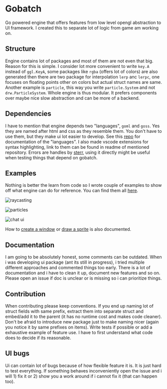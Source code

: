 # Gobatch

Go powered engine that offers features from low level opengl abstraction to UI framework. I created this to separate lot of logic from game am working on. 

## Structure

Engine contains lot of packages and most of them are not even that big. Reason for this is simple. I consider lot more convenient to write `key.A` instead of `ggl.KeyA`, some packages like `rgba` (offers lot of colors) are also generated then there are two package for interpolation `lerp` anc `lerpc`, one focuses on floating points other on colors but actual struct names are same. Another example is `particle`, this way you write `particle.System` and not `drw.ParticleSystem`. Whole engine is thus modular. It prefers components over maybe nice slow abstraction and can be more of a backend.

## Dependencies

I have to mention that engine depends two "languages", `goml` and `goss`. Yes they are named after html and css as they resemble them. You don't have to use them, but they make ui lot easier to develop. See this [repo](github.com/jakubDoka/goml) for documentation of the "languages". I also made vscode extensions for syntax highlighting, link to them can be found in readme of mentioned repository. Errors are handles by [sterr](github.com/jakubDoka/sterr), using it directly might be useful when testing things that depend on gobatch.

## Examples

Nothing is better the learn from code so I wrote couple of examples to show off what engine can do for reference. You can find them all [here](https://github.com/jakubDoka/mlok/tree/main/examples).

![raycasting](https://user-images.githubusercontent.com/60517552/111913276-ae94fc80-8a6d-11eb-8ac6-738b8b561e45.png)

![particles](https://user-images.githubusercontent.com/60517552/111914104-fe28f780-8a70-11eb-9955-b4e4a4c29a06.png)

![chat ui](https://user-images.githubusercontent.com/60517552/111915195-52ce7180-8a75-11eb-8ccf-54f52c800427.png)

How to [create a window](https://github.com/jakubDoka/mlok/wiki/First-window) or [draw a sprite](https://github.com/jakubDoka/mlok/wiki/First-sprite) is also documented.

## Documentation

I am going to be absolutely honest, some comments can be outdated. When i was developing ui package (ant its still in progress), i tried multiple different approaches and commented things too early. There is a lot of documentation and i have to clean it up, document new features and so on. Please open an issue if doc is unclear or is missing so i can prioritize things.

## Contribution

When contributing please keep conventions. If you end up naming lot of struct fields with same prefix, extract them into separate struct and embed/add it to the parent (it has no runtime cost and makes code cleaner). Don't be afraid to introduce new package just to make naming nicer (again you notice it by same prefixes on items). Write tests if possible
or add a exhaustive example of feature use. I have to first understand what code does to decide if its reasonable.

## UI bugs

Ui can contain lot of bugs because of how flexible feature it is. It is just hard to test everything. If something behaves inconveniently open the issue and i will 1) fix it or 2) show you a work around if i cannot fix it (that can happen too).
